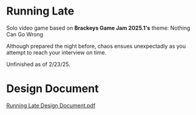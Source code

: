 # Running Late
Solo video game based on **Brackeys Game Jam 2025.1's** theme: Nothing Can Go Wrong

Although prepared the night before, chaos ensues unexpectadly as you attempt to reach your interview on time.

Unfinished as of 2/23/25.

# Design Document
[Running Late Design Document.pdf](https://github.com/user-attachments/files/18929639/Running.Late.Design.Document.pdf)
